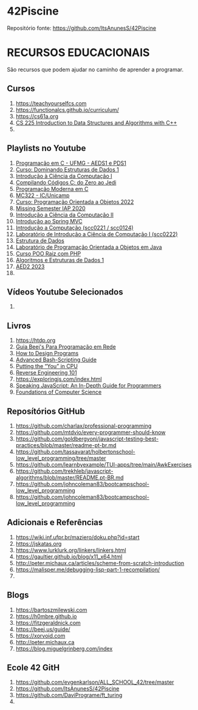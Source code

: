# 42Piscine

Repositório fonte: 
https://github.com/ItsAnunesS/42Piscine 


# RECURSOS EDUCACIONAIS 

São recursos que podem ajudar no caminho de aprender a programar. 

## Cursos 
1. https://teachyourselfcs.com
2. https://functionalcs.github.io/curriculum/
3. https://cs61a.org
4. [CS 225 Introduction to Data Structures and Algorithms with C++](https://courses.engr.illinois.edu/cs225/fa2022/)
5. 


## Playlists no Youtube

01. [Programação em C - UFMG - AEDS1 e PDS1](https://www.youtube.com/playlist?list=PL_ClcqWHc8M-K0Q1AOpHCLzN_lKljdT1G)
02. [Curso: Dominando Estruturas de Dados 1](https://www.youtube.com/playlist?list=PL3ZslI15yo2r-gHJtjORRMRKMSNRpf7u5)
03. [Introdução à Ciência da Computação I](https://www.youtube.com/playlist?list=PL892UsUS6uKUR9iF7bSju72VRhQvJhtWH)
04. [Compilando Códigos C: do Zero ao Jedi](https://www.youtube.com/playlist?list=PL3ZslI15yo2pCf0WpZmV-ga02kMPxKH3p)
05. [Programação Moderna em C](https://www.youtube.com/playlist?list=PLIfZMtpPYFP5qaS2RFQxcNVkmJLGQwyKE)
06. [MC322 - IC/Unicamp](https://www.youtube.com/playlist?list=PL0g6tB8MgpmZQYCUacSCbqbkTbaeLmEV_)
07. [Curso: Programação Orientada a Objetos 2022](https://www.youtube.com/playlist?list=PL3JRjVnXiTBYs7nTbRSz70uBwtE7INmEh)
08. [Missing Semester IAP 2020](https://www.youtube.com/playlist?list=PLyzOVJj3bHQuloKGG59rS43e29ro7I57J)
09. [Introdução a Ciência da Computação II](https://www.youtube.com/playlist?list=PL892UsUS6uKVF7Zgvp-DbnpuOVJjctYVo)
10. [Introdução ao Spring MVC](https://www.youtube.com/playlist?list=PL3ZslI15yo2ppY0GsRFDjRdHZAUuPnQ6M)
11. [Introdução a Computação (scc0221 / scc0124)](https://www.youtube.com/playlist?list=PLUKDasxTZfxuGKgBRxP-tmaOFVFwvj8Bh)
12. [Laboratório de Introdução a Ciência de Computação I (scc0222)](https://www.youtube.com/playlist?list=PLUKDasxTZfxtZfetconrvfGtbwnEIfXPo)
13. [Estrutura de Dados](https://www.youtube.com/playlist?list=PLI-A7AA2TwhUTt7KcHFW3gqTb-gxMUeJZ)
14. [Laboratório de Programação Orientada a Objetos em Java](https://www.youtube.com/playlist?list=PLTeQ2u81sjqfsFNWrUCIoqJZBSJrai8M7)
15. [Curso POO Raiz com PHP](https://www.youtube.com/playlist?list=PLBD8to5dJhvzKn2cM_KAriWpL2SPQXbIf)
16. [Algoritmos e Estruturas de Dados 1](https://www.youtube.com/playlist?list=PL5TPkym335qztD0JofGEyVcdmlNf7arzE)
17. [AED2 2023](https://www.youtube.com/playlist?list=PL5TPkym335qzwUkBSiM0uIphAPjHFDNbB)
18. 


## Vídeos Youtube Selecionados
1. 

## Livros 
1. https://htdp.org
2. [Guia Beej's Para Programação em Rede](https://beej.us/guide/bgnet/translations/bgnet_ptbr.html)
3. [How to Design Programs](https://htdp.org)
4. [Advanced Bash-Scripting Guide](https://tldp.org/LDP/abs/html/index.html)
5. [Putting the “You” in CPU](https://cpu.land)
6. [Reverse Engineering 101](https://malwareunicorn.org/workshops/re101.html#0)
7. https://exploringjs.com/index.html
8. [Speaking JavaScript: An In-Depth Guide for Programmers](https://exploringjs.com/es5/index.html)
9. [Foundations of Computer Science](http://infolab.stanford.edu/~ullman/focs.html)

## Reposítórios GitHub
1. https://github.com/charlax/professional-programming
2. https://github.com/mtdvio/every-programmer-should-know 
3. https://github.com/goldbergyoni/javascript-testing-best-practices/blob/master/readme-pt-br.md
4. https://github.com/tassavarat/holbertonschool-low_level_programming/tree/master 
5. https://github.com/learnbyexample/TUI-apps/tree/main/AwkExercises 
6. https://github.com/trekhleb/javascript-algorithms/blob/master/README.pt-BR.md 
7. https://github.com/johncoleman83/bootcampschool-low_level_programming 
8. https://github.com/johncoleman83/bootcampschool-low_level_programming


## Adicionais e Referências
1. https://wiki.inf.ufpr.br/maziero/doku.php?id=start
2. https://jskatas.org
3. https://www.lurklurk.org/linkers/linkers.html
4. https://gaultier.github.io/blog/x11_x64.html 
5. http://peter.michaux.ca/articles/scheme-from-scratch-introduction 
6. https://malisper.me/debugging-lisp-part-1-recompilation/
7. 


## Blogs
1. https://bartoszmilewski.com 
2. https://h0mbre.github.io 
3. https://fitzgeraldnick.com 
4. https://beej.us/guide/
5. https://xorvoid.com
6. http://peter.michaux.ca
7. https://blog.miguelgrinberg.com/index

## Ecole 42 GitH
1. https://github.com/evgenkarlson/ALL_SCHOOL_42/tree/master
2. https://github.com/ItsAnunesS/42Piscine 
3. https://github.com/DaviPrograme/ft_turing
4. 